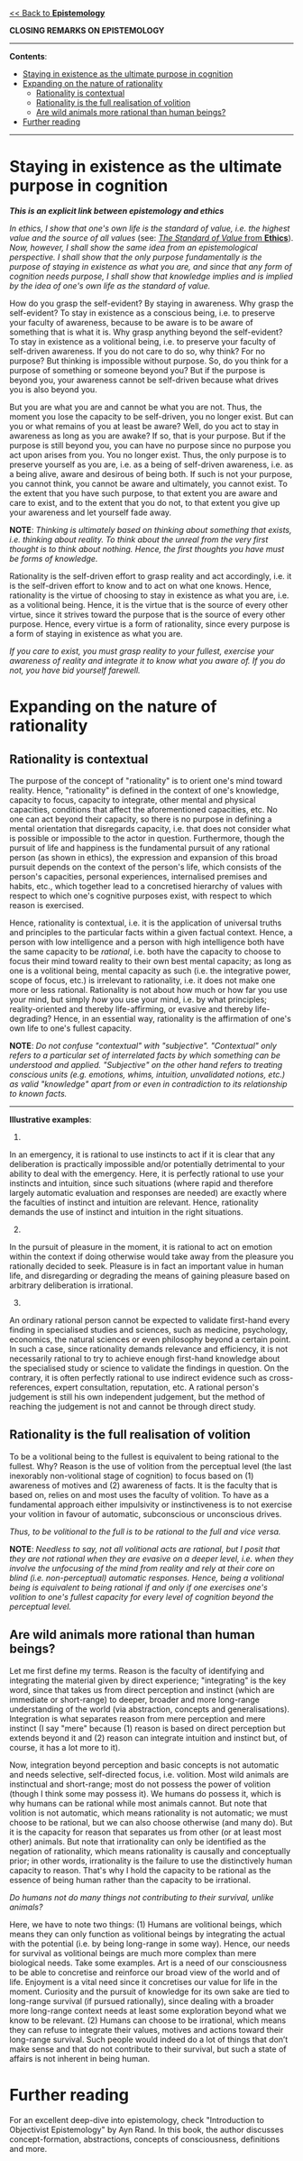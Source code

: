 [<< Back to **Epistemology**](https://pranigopu.github.io/philosophy/epistemology)

**CLOSING REMARKS ON EPISTEMOLOGY**

---

**Contents**:

- [Staying in existence as the ultimate purpose in cognition](#staying-in-existence-as-the-ultimate-purpose-in-cognition)
- [Expanding on the nature of rationality](#expanding-on-the-nature-of-rationality)
  - [Rationality is contextual](#rationality-is-contextual)
  - [Rationality is the full realisation of volition](#rationality-is-the-full-realisation-of-volition)
  - [Are wild animals more rational than human beings?](#are-wild-animals-more-rational-than-human-beings)
- [Further reading](#further-reading)

---

# Staying in existence as the ultimate purpose in cognition
**_This is an explicit link between epistemology and ethics_**

_In ethics, I show that one's own life is the standard of value, i.e. the highest value and the source of all values_ (see: [_The Standard of Value_ from **Ethics**](https://pranigopu.github.io/philosophy/ethics/1-standard-of-value.html)). _Now, however, I shall show the same idea from an epistemological perspective. I shall show that the only purpose fundamentally is the purpose of staying in existence as what you are, and since that any form of cognition needs purpose, I shall show that knowledge implies and is implied by the idea of one's own life as the standard of value._

How do you grasp the self-evident? By staying in awareness. Why grasp the self-evident? To stay in existence as a conscious being, i.e. to preserve your faculty of awareness, because to be aware is to be aware of something that is what it is. Why grasp anything beyond the self-evident? To stay in existence as a volitional being, i.e. to preserve your faculty of self-driven awareness. If you do not care to do so, why think? For no purpose? But thinking is impossible without purpose. So, do you think for a purpose of something or someone beyond you? But if the purpose is beyond you, your awareness cannot be self-driven because what drives you is also beyond you.

But you are what you are and cannot be what you are not. Thus, the moment you lose the capacity to be self-driven, you no longer exist. But can you or what remains of you at least be aware? Well, do you act to stay in awareness as long as you are awake? If so, that is your purpose. But if the purpose is still beyond you, you can have no purpose since no purpose you act upon arises from you. You no longer exist. Thus, the only purpose is to preserve yourself as you are, i.e. as a being of self-driven awareness, i.e. as a being alive, aware and desirous of being both. If such is not your purpose, you cannot think, you cannot be aware and ultimately, you cannot exist. To the extent that you have such purpose, to that extent you are aware and care to exist, and to the extent that you do not, to that extent you give up your awareness and let yourself fade away.

**NOTE**: _Thinking is ultimately based on thinking about something that exists, i.e. thinking about reality. To think about the unreal from the very first thought is to think about nothing. Hence, the first thoughts you have must be forms of knowledge._

Rationality is the self-driven effort to grasp reality and act accordingly, i.e. it is the self-driven effort to know and to act on what one knows. Hence, rationality is the virtue of choosing to stay in existence as what you are, i.e. as a volitional being. Hence, it is the virtue that is the source of every other virtue, since it strives toward the purpose that is the source of every other purpose. Hence, every virtue is a form of rationality, since every purpose is a form of staying in existence as what you are.

_If you care to exist, you must grasp reality to your fullest, exercise your awareness of reality and integrate it to know what you aware of. If you do not, you have bid yourself farewell._

# Expanding on the nature of rationality
## Rationality is contextual
The purpose of the concept of "rationality" is to orient one's mind toward reality. Hence, "rationality" is defined in the context of one's knowledge, capacity to focus, capacity to integrate, other mental and physical capacities, conditions that affect the aforementioned capacities, etc. No one can act beyond their capacity, so there is no purpose in defining a mental orientation that disregards capacity, i.e. that does not consider what is possible or impossible to the actor in question. Furthermore, though the pursuit of life and happiness is the fundamental pursuit of any rational person (as shown in ethics), the expression and expansion of this broad pursuit depends on the context of the person's life, which consists of the person's capacities, personal experiences, internalised premises and habits, etc., which together lead to a concretised hierarchy of values with respect to which one's cognitive purposes exist, with respect to which reason is exercised.

Hence, rationality is contextual, i.e. it is the application of universal truths and principles to the particular facts within a given factual context. Hence, a person with low intelligence and a person with high intelligence both have the same capacity to be _rational_, i.e. both have the capacity to choose to focus their mind toward reality to their own best mental capacity; as long as one is a volitional being, mental capacity as such (i.e. the integrative power, scope of focus, etc.) is irrelevant to rationality, i.e. it does not make one more or less rational. Rationality is not about how much or how far you use your mind, but simply _how_ you use your mind, i.e. by what principles; reality-oriented and thereby life-affirming, or evasive and thereby life-degrading? Hence, in an essential way, rationality is the affirmation of one's own life to one's fullest capacity.

**NOTE**: _Do not confuse "contextual" with "subjective". "Contextual" only refers to a particular set of interrelated facts by which something can be understood and applied. "Subjective" on the other hand refers to treating conscious units (e.g. emotions, whims, intuition, unvalidated notions, etc.) as valid "knowledge" apart from or even in contradiction to its relationship to known facts._

---

**Illustrative examples**:

1.

In an emergency, it is rational to use instincts to act if it is clear that any deliberation is practically impossible and/or potentially detrimental to your ability to deal with the emergency. Here, it is perfectly rational to use your instincts and intuition, since such situations (where rapid and therefore largely automatic evaluation and responses are needed) are exactly where the faculties of instinct and intuition are relevant. Hence, rationality demands the use of instinct and intuition in the right situations.

2.

In the pursuit of pleasure in the moment, it is rational to act on emotion within the context if doing otherwise would take away from the pleasure you rationally decided to seek. Pleasure is in fact an important value in human life, and disregarding or degrading the means of gaining pleasure based on arbitrary deliberation is irrational.

3.

An ordinary rational person cannot be expected to validate first-hand every finding in specialised studies and sciences, such as medicine, psychology, economics, the natural sciences or even philosophy beyond a certain point. In such a case, since rationality demands relevance and efficiency, it is not necessarily rational to try to achieve enough first-hand knowledge about the specialised study or science to validate the findings in question. On the contrary, it is often perfectly rational to use indirect evidence such as cross-references, expert consultation, reputation, etc. A rational person's judgement is still his own independent judgement, but the method of reaching the judgement is not and cannot be through direct study.

## Rationality is the full realisation of volition
To be a volitional being to the fullest is equivalent to being rational to the fullest. Why? Reason is the use of volition from the perceptual level (the last inexorably non-volitional stage of cognition) to focus based on (1) awareness of motives and (2) awareness of facts. It is the faculty that is based on, relies on and most uses the faculty of volition. To have as a fundamental approach either impulsivity or instinctiveness is to not exercise your volition in favour of automatic, subconscious or unconscious drives.

_Thus, to be volitional to the full is to be rational to the full and vice versa._

**NOTE**: _Needless to say, not all volitional acts are rational, but I posit that they are not rational when they are evasive on a deeper level, i.e. when they involve the unfocusing of the mind from reality and rely at their core on blind (i.e. non-perceptual) automatic responses. Hence, being a volitional being is equivalent to being rational if and only if one exercises one's volition to one's fullest capacity for every level of cognition beyond the perceptual level._

## Are wild animals more rational than human beings?
Let me first define my terms. Reason is the faculty of identifying and integrating the material given by direct experience; "integrating" is the key word, since that takes us from direct perception and instinct (which are immediate or short-range) to deeper, broader and more long-range understanding of the world (via abstraction, concepts and generalisations). Integration is what separates reason from mere perception and mere instinct (I say "mere" because (1) reason is based on direct perception but extends beyond it and (2) reason can integrate intuition and instinct but, of course, it has a lot more to it).

Now, integration beyond perception and basic concepts is not automatic and needs selective, self-directed focus, i.e. volition. Most wild animals are instinctual and short-range; most do not possess the power of volition (though I think some may possess it). We humans do possess it, which is why humans can be rational while most animals cannot. But note that volition is not automatic, which means rationality is not automatic; we must choose to be rational, but we can also choose otherwise (and many do). But it is the capacity for reason that separates us from other (or at least most other) animals. But note that irrationality can only be identified as the negation of rationality, which means rationality is causally and conceptually prior; in other words, irrationality is the failure to use the distinctively human capacity to reason. That's why I hold the capacity to be rational as the essence of being human rather than the capacity to be irrational.

_Do humans not do many things not contributing to their survival, unlike animals?_

Here, we have to note two things: (1) Humans are volitional beings, which means they can only function as volitional beings by integrating the actual with the potential (i.e. by being long-range in some way). Hence, our needs for survival as volitional beings are much more complex than mere biological needs. Take some examples. Art is a need of our consciousness to be able to concretise and reinforce our broad view of the world and of life. Enjoyment is a vital need since it concretises our value for life in the moment. Curiosity and the pursuit of knowledge for its own sake are tied to long-range survival (if pursued rationally), since dealing with a broader more long-range context needs at least some exploration beyond what we know to be relevant. (2) Humans can choose to be irrational, which means they can refuse to integrate their values, motives and actions toward their long-range survival. Such people would indeed do a lot of things that don’t make sense and that do not contribute to their survival, but such a state of affairs is not inherent in being human.

# Further reading
For an excellent deep-dive into epistemology, check "Introduction to Objectivist Epistemology" by Ayn Rand. In this book, the author discusses concept-formation, abstractions, concepts of consciousness, definitions and more.